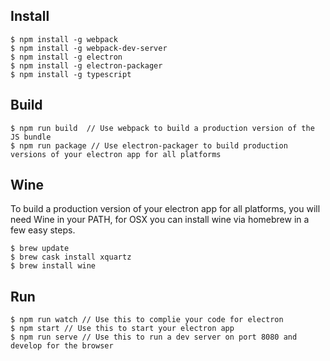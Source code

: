 ## Install
```
$ npm install -g webpack
$ npm install -g webpack-dev-server
$ npm install -g electron
$ npm install -g electron-packager
$ npm install -g typescript
````

## Build
```
$ npm run build  // Use webpack to build a production version of the JS bundle
$ npm run package // Use electron-packager to build production versions of your electron app for all platforms
```

## Wine
To build a production version of your electron app for all platforms, you will need Wine in your PATH, for OSX you can
install wine via homebrew in a few easy steps.

```
$ brew update
$ brew cask install xquartz
$ brew install wine
```

## Run
```
$ npm run watch // Use this to complie your code for electron
$ npm start // Use this to start your electron app
$ npm run serve // Use this to run a dev server on port 8080 and develop for the browser
```
